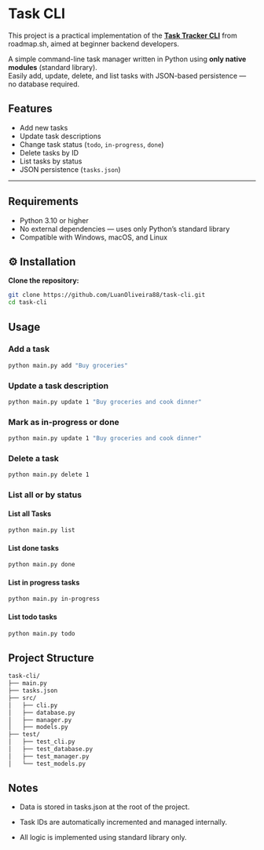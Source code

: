 # Task CLI

This project is a practical implementation of the **[Task Tracker CLI](https://roadmap.sh/projects/task-tracker)** from roadmap.sh, aimed at beginner backend developers.

A simple command-line task manager written in Python using **only native modules** (standard library).  
Easily add, update, delete, and list tasks with JSON-based persistence — no database required.


## Features

- Add new tasks
- Update task descriptions
- Change task status (`todo`, `in-progress`, `done`)
- Delete tasks by ID
- List tasks by status
- JSON persistence (`tasks.json`)

---

## Requirements

- Python 3.10 or higher
- No external dependencies — uses only Python’s standard library
- Compatible with Windows, macOS, and Linux

## ⚙️ Installation

**Clone the repository:**

```bash
git clone https://github.com/LuanOliveira88/task-cli.git
cd task-cli
```

## Usage

### Add a task

```bash
python main.py add "Buy groceries"
```

### Update a task description

```bash
python main.py update 1 "Buy groceries and cook dinner"
```

### Mark as in-progress or done

```bash
python main.py update 1 "Buy groceries and cook dinner"
```

### Delete a task

```bash
python main.py delete 1 
```

### List all or by status

#### List all Tasks

```bash
python main.py list  
```

#### List done tasks
```bash
python main.py done  
```

#### List in progress tasks
```bash
python main.py in-progress  
```

#### List todo tasks
```bash
python main.py todo  
```

## Project Structure

```bash
task-cli/
├── main.py
├── tasks.json
├── src/
│   ├── cli.py
│   ├── database.py
│   ├── manager.py
│   ├── models.py
├── test/
│   ├── test_cli.py
│   ├── test_database.py
│   ├── test_manager.py
│   └── test_models.py
```


## Notes

- Data is stored in tasks.json at the root of the project.

- Task IDs are automatically incremented and managed internally.

- All logic is implemented using standard library only.